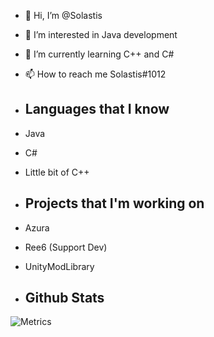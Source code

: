 - 👋 Hi, I’m @Solastis
- 👀 I’m interested in Java development
- 🌱 I’m currently learning C++ and C#
- 📫 How to reach me Solastis#1012

- ## Languages that I know 
- Java 
- C#
- Little bit of C++

- ## Projects that I'm working on
- Azura
- Ree6 (Support Dev)
- UnityModLibrary

- ## Github Stats
![Metrics](https://metrics.lecoq.io/Solastis?template=classic&config.timezone=Europe%2FBerlin)

